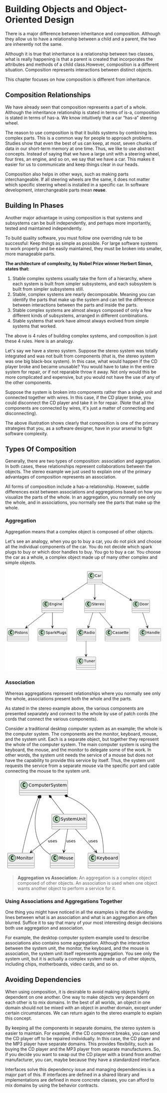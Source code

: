 # Building Objects and Object-Oriented Design

There is a major difference between inheritance and composition. Although they allow us to have a relationship between a child and a parent, the two are inherently not the same.

Although it is true that inheritance is a relationship between two classes, what is really happening is that a parent is created that incorporates the attributes and methods of a child class.However, composition is a different situation. Composition represents interactions between distinct objects.

This chapter focuses on how composition is different from inheritance.

## Composition Relationships

We have already seen that composition represents a part of a whole. Although the inheritance relationship is stated in terms of is-a, composition is stated in terms of has-a. We know intuitively that a car “has-a” steering wheel.

The reason to use composition is that it builds systems by combining less complex parts. This is a common way for people to approach problems. Studies show that even the best of us can keep, at most, seven chunks of data in our short-term memory at one time. Thus, we like to use abstract concepts. Instead of saying that we have a large unit with a steering wheel, four tires, an engine, and so on, we say that we have a car. This makes it easier for us to communicate and keep things clear in our heads.

Composition also helps in other ways, such as making parts interchangeable. If all steering wheels are the same, it does not matter which specific steering wheel is installed in a specific car. In software development, interchangeable parts mean **reuse**.

## Building In Phases

Another major advantage in using composition is that systems and subsystems can be built independently, and perhaps more importantly, tested and maintained independently.

To build quality software, you must follow one overriding rule to be successful: Keep things as simple as possible. For large software systems to work properly and be easily maintained, they must be broken into smaller, more manageable parts.

**The architecture of complexity, by Nobel Prize winner Herbert Simon, states that:**

1. Stable complex systems usually take the form of a hierarchy, where each system is built from simpler subsystems, and each subsystem is built from simpler subsystems still.
2. Stable, complex systems are nearly decomposable. Meaning you can identify the parts that make up the system and can tell the difference between interactions between the parts and inside the parts.
3. Stable complex systems are almost always composed of only a few different kinds of subsystems, arranged in different combinations.
4. Stable systems that work have almost always evolved from simple systems
   that worked.

The above is 4 rules of building complex systems, and composition is just these 4 rules. Here is an analogy.

Let's say we have a stereo system. Suppose the stereo system was totally integrated and was not built from components (that is, the stereo system was one big black-box system). In this case, what would happen if the CD player broke and became unusable? You would have to take in the entire system for repair, or if not reparable throw it away. Not only would this be more complicated and expensive, but you would not have the use of any of the other components.

Suppose the system is broken into components rather than a single unit and connected together with wires. In this case, if the CD player broke, you could disconnect the CD player and take it in for repair. (Note that all the components are connected by wires, it's just a matter of connecting and disconnecting).

The above illustration shows clearly that composition is one of the primary strategies that you, as a software designer, have in your arsenal to fight software complexity.

## Types Of Composition

Generally, there are two types of composition: association and aggregation. In both cases, these relationships represent collaborations between the objects. The stereo example we just used to explain one of the primary advantages of composition represents an association.

All forms of composition include a has-a relationship. However, subtle differences exist between associations and aggregations based on how you visualize the parts of the whole. In an aggregation, you normally see only the whole, and in associations, you normally see the parts that make up the whole.

### Aggregation

Aggregation means that a complex object is composed of other objects. 

Let's see an analogy, when you go to buy a car, you do not pick and choose all the individual components of the car. You do not decide which spark plugs to buy or which door handles to buy. You go to buy a car. You choose the car as a whole, a complex object made up of many other complex and simple objects.

![CarAssociation.png](../../uml/chater_09/CarAggregation.png)

### Association

Whereas aggregations represent relationships where you normally see only the whole, associations present both the whole and the parts.

As stated in the stereo example above, the various components are presented separately and connect to the whole by use of patch cords (the cords that connect the various components).

Consider a traditional desktop computer system as an example; the whole is the computer system. The components are the monitor, keyboard, mouse, and the system unit. Each is a separate object, but together they represent the whole of the computer system. The main computer system is using the keyboard, the mouse, and the monitor to delegate some of the work. In other words, the system unit needs the service of a mouse but does not have the capability to provide this service by itself. Thus, the system unit requests the service from a separate mouse via the specific port and cable connecting the mouse to the system unit.

![ComputerAssociation.png](../../uml/chater_09/ComputerAssociation.png)

> **Aggregation vs Association:** An aggregation is a complex object composed of other objects. An association is used when one object wants another object to perform a service for it.

### Using Associations and Aggregations Together

One thing you might have noticed in all the examples is that the dividing lines between what is an association and what is an aggregation are often blurred. Suffice it to say that many of your most interesting design decisions both use aggregation and association.

For example, the desktop computer system example used to describe associations also contains some aggregation. Although the interaction between the system unit, the monitor, the keyboard, and the mouse is association, the system unit itself represents aggregation. You see only the system unit, but it is actually a complex system made up of other objects, including chips, motherboards, video cards, and so on.

## Avoiding Dependencies

When using composition, it is desirable to avoid making objects highly dependent on one another. One way to make objects very dependent on each other is to mix domains. In the best of all worlds, an object in one domain should not be mixed with an object in another domain, except under certain circumstances. We can return again to the stereo example to explain this concept.

By keeping all the components in separate domains, the stereo system is easier to maintain. For example, if the CD component breaks, you can send the CD player off to be repaired individually. In this case, the CD player and the MP3 player have separate domains. This provides flexibility, such as buying the CD player and the MP3 player from separate manufacturers. So, if you decide you want to swap out the CD player with a brand from another manufacturer, you can, maybe because they have a standardized interface.

Interfaces solve this dependency issue and managing dependencies is a major part of this. If interfaces are defined in a shared library and implementations are defined in more concrete classes, you can afford to mix domains by using the behavior contracts.
